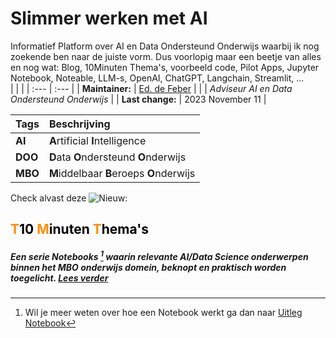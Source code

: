 # Slimmer werken met AI
Informatief Platform over AI en Data Ondersteund Onderwijs waarbij ik nog zoekende ben naar de juiste vorm.
Dus voorlopig maar een beetje van alles en nog wat: Blog, 10Minuten Thema's, voorbeeld code, Pilot Apps, Jupyter Notebook, Noteable, LLM-s, OpenAI, ChatGPT, Langchain, Streamlit, ...   
| | |
| :--- | :--- |
| **Maintainer:** | [Ed. de Feber](mailto://ed.de.feber@outlook.com) |
| | *Adviseur AI en Data Ondersteund Onderwijs* | 
| **Last change:** | 2023 November 11 |
<br>

| Tags | Beschrijving |
| :--- | :---|
| **AI** | **A**rtificial **I**ntelligence |
| **DOO** | **D**ata **O**ndersteund **O**nderwijs |
| **MBO** | **M**iddelbaar **B**eroeps **O**nderwijs |

Check alvast deze ![Nieuw](https://emojipedia.org/google/15.0/open-mailbox-with-raised-flag):
## <font color="#000"><font color="darkorange">T</font>10 <font color="darkorange">M</font>inuten <font color="darkorange">T</font>hema's</font>
##### Een serie *Notebooks* [^1] waarin relevante AI/Data Science onderwerpen binnen het MBO onderwijs domein, beknopt en praktisch worden toegelicht. [Lees verder](https://app.noteable.io/published/513c4771-e741-432c-9b00-ffd39e9d846d/10Min_Thema_1_Voorspellen) 

[^1]: Wil je meer weten over hoe een Notebook werkt ga dan naar [Uitleg Notebook](https://app.noteable.io/f/cce7345d-e0d8-4cd2-91f1-80f69d272957/What-can-you-do-in-a-Noteable-notebook.ipynb)   


